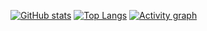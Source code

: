 [![GitHub stats](https://github-readme-stats.vercel.app/api?username=sankooc&count_private=true&show_icons=true&theme=dark&include_all_commits=true&hide_border=true&hide=prs&bg_color=31313A)](https://github.com/sankooc/sankooc)
[![Top Langs](https://github-readme-stats.vercel.app/api/top-langs/?username=sankooc&hide=HTML,CSS,ipynb&layout=compact&theme=dark&hide_border=true&bg_color=31313A&langs_count=8)](https://github.com/sankooc/sankooc)
[![Activity graph](https://github-readme-activity-graph.cyclic.app/graph?username=sankooc&theme=xcode&hide_border=true)](https://github.com/ashutosh00710/github-readme-activity-graph)

<br>

<!--
**sankooc/sankooc** is a ✨ _special_ ✨ repository because its `README.md` (this file) appears on your GitHub profile.

Here are some ideas to get you started:

- 🔭 I’m currently working on ...
- 🌱 I’m currently learning ...
- 👯 I’m looking to collaborate on ...
- 🤔 I’m looking for help with ...
- 💬 Ask me about ...
- 📫 How to reach me: ...
- 😄 Pronouns: ...
- ⚡ Fun fact: ...
-->
